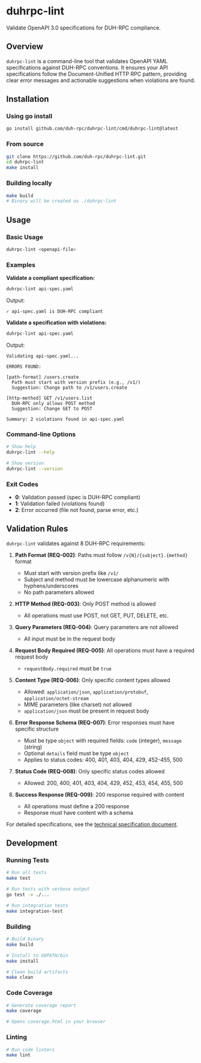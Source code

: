 # duhrpc-lint

Validate OpenAPI 3.0 specifications for DUH-RPC compliance.

## Overview

`duhrpc-lint` is a command-line tool that validates OpenAPI YAML specifications against DUH-RPC conventions. It ensures your API specifications follow the Document-Unified HTTP RPC pattern, providing clear error messages and actionable suggestions when violations are found.

## Installation

### Using go install

```bash
go install github.com/duh-rpc/duhrpc-lint/cmd/duhrpc-lint@latest
```

### From source

```bash
git clone https://github.com/duh-rpc/duhrpc-lint.git
cd duhrpc-lint
make install
```

### Building locally

```bash
make build
# Binary will be created as ./duhrpc-lint
```

## Usage

### Basic Usage

```bash
duhrpc-lint <openapi-file>
```

### Examples

**Validate a compliant specification:**
```bash
duhrpc-lint api-spec.yaml
```
Output:
```
✓ api-spec.yaml is DUH-RPC compliant
```

**Validate a specification with violations:**
```bash
duhrpc-lint api-spec.yaml
```
Output:
```
Validating api-spec.yaml...

ERRORS FOUND:

[path-format] /users.create
  Path must start with version prefix (e.g., /v1/)
  Suggestion: Change path to /v1/users.create

[http-method] GET /v1/users.list
  DUH-RPC only allows POST method
  Suggestion: Change GET to POST

Summary: 2 violations found in api-spec.yaml
```

### Command-line Options

```bash
# Show help
duhrpc-lint --help

# Show version
duhrpc-lint --version
```

### Exit Codes

- **0**: Validation passed (spec is DUH-RPC compliant)
- **1**: Validation failed (violations found)
- **2**: Error occurred (file not found, parse error, etc.)

## Validation Rules

`duhrpc-lint` validates against 8 DUH-RPC requirements:

1. **Path Format (REQ-002)**: Paths must follow `/v{N}/{subject}.{method}` format
   - Must start with version prefix like `/v1/`
   - Subject and method must be lowercase alphanumeric with hyphens/underscores
   - No path parameters allowed

2. **HTTP Method (REQ-003)**: Only POST method is allowed
   - All operations must use POST, not GET, PUT, DELETE, etc.

3. **Query Parameters (REQ-004)**: Query parameters are not allowed
   - All input must be in the request body

4. **Request Body Required (REQ-005)**: All operations must have a required request body
   - `requestBody.required` must be `true`

5. **Content Type (REQ-006)**: Only specific content types allowed
   - Allowed: `application/json`, `application/protobuf`, `application/octet-stream`
   - MIME parameters (like charset) not allowed
   - `application/json` must be present in request body

6. **Error Response Schema (REQ-007)**: Error responses must have specific structure
   - Must be type `object` with required fields: `code` (integer), `message` (string)
   - Optional `details` field must be type `object`
   - Applies to status codes: 400, 401, 403, 404, 429, 452-455, 500

7. **Status Code (REQ-008)**: Only specific status codes allowed
   - Allowed: 200, 400, 401, 403, 404, 429, 452, 453, 454, 455, 500

8. **Success Response (REQ-009)**: 200 response required with content
   - All operations must define a 200 response
   - Response must have content with a schema

For detailed specifications, see the [technical specification document](docs/TECHNICAL_SPEC.md).

## Development

### Running Tests

```bash
# Run all tests
make test

# Run tests with verbose output
go test -v ./...

# Run integration tests
make integration-test
```

### Building

```bash
# Build binary
make build

# Install to GOPATH/bin
make install

# Clean build artifacts
make clean
```

### Code Coverage

```bash
# Generate coverage report
make coverage

# Opens coverage.html in your browser
```

### Linting

```bash
# Run code linters
make lint
```